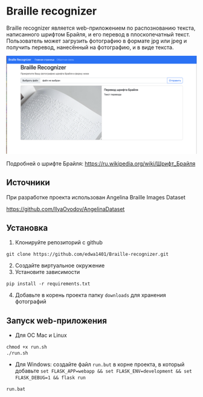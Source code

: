 # Braille recognizer

Braille recognizer является web-приложением по распознованию текста,
написанного шрифтом Брайля, и его перевод в плоскопечатный текст.
Пользователь может загрузить фотографию в формате jpg или
jpeg и получить перевод, нанесённый на фотографию, и в виде текста.

![Иллюстрация к проекту](https://github.com/edwa1401/Braille-recognizer/raw/main/cover_image.png)

Подробней о шрифте Брайля:
https://ru.wikipedia.org/wiki/Шрифт_Брайля

## Источники
При разработке проекта использован 
Angelina Braille Images Dataset

https://github.com/IlyaOvodov/AngelinaDataset

## Установка

1. Клонируйте репозиторий с github 
```
git clone https://github.com/edwa1401/Braille-recognizer.git
```
2. Создайте виртуальное окружение 
3. Установите зависимости 
```
pip install -r requirements.txt
```
4. Добавьте в корень проекта папку `downloads` для хранения фотографий

## Запуск web-приложения
* Для ОС Mac и Linux
```
chmod +x run.sh
./run.sh
```
* Для Windows: создайте файл `run.but` в корне проекта, в который добавьте 
`set FLASK_APP=webapp && set FLASK_ENV=development && set FLASK_DEBUG=1
            && flask run`
```
run.bat
```